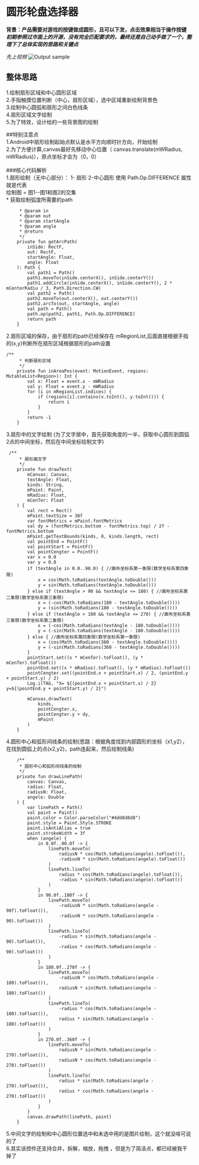 # 圆形轮盘选择器

**背景：产品需要对游戏的按键做成圆形，且可以下发，点击效果相当于操作按键**
***初期参照过市面上的开源，没有完全匹配要求的，最终还是自己动手做了一个，整理下了总体实现的思路和关键点***

*先上视频*
![Output sample](
https://github.com/androidsihai1/CircleWheelView/raw/master/%E8%BD%AE%E7%9B%98%E8%A7%86%E9%A2%91.gif)

## 整体思路<br>
1.绘制扇形区域和中心圆形区域  <br>
2.手指触摸位置判断（中心，扇形区域），选中区域重新绘制背景色  <br>
3.绘制中心圆弧和扇形之间白色线条  <br>
4.扇形区域文字绘制  <br>
5.为了特效，设计给的一些背景图的绘制  <br>


##特别注意点<br>
1.Android中扇形绘制起始点默认是水平方向顺时针方向，开始绘制  <br>
2.为了方便计算,canvas最好先移动中心位置（ canvas.translate(mWRadius, mWRadius)），原点坐标才会为（0，0） <br>   
###核心代码解析 <br>
1.扇形绘制（无中心部分）： 1- 扇形  2-中心圆形  使用 Path.Op.DIFFERENCE 属性就是代表 <br>
   绘制图 = 图1--图1和图2的交集 <br>
     * 获取绘制弧度所需要的path
```
     * @param in
     * @param out
     * @param startAngle
     * @param angle
     * @return
     */
    private fun getArcPath(
        inSide: RectF,
        out: RectF,
        startAngle: Float,
        angle: Float
    ): Path {
        val path1 = Path()
        path1.moveTo(inSide.centerX(), inSide.centerY())
        path1.addCircle(inSide.centerX(), inSide.centerY(), 2 * mCenterRadiu / 3, Path.Direction.CW)
        val path2 = Path()
        path2.moveTo(out.centerX(), out.centerY())
        path2.arcTo(out, startAngle, angle)
        val path = Path()
        path.op(path2, path1, Path.Op.DIFFERENCE)
        return path
    }
```
2.扇形区域的保存，由于扇形的path已经保存在 mRegionList,后面直接根据手指的(x,y)判断所在扇形区域根据扇形的path设置
```
/**
     * 判断扇形区域
     */
    private fun inAreaPos(event: MotionEvent, regions: MutableList<Region>): Int {
        val x: Float = event.x - mWRadius
        val y: Float = event.y - mWRadius
        for (i in mRegionList.indices) {
            if (regions[i].contains(x.toInt(), y.toInt())) {
                return i
            }
        }
        return -1
    }
```
3.扇形中的文字绘制 (为了文字居中，首先获取角度的一半，获取中心圆形到圆弧2点的中间坐标，然后在中间坐标绘制文字)
```
 /**
     * 扇形画文字
     */
    private fun drawText(
        mCanvas: Canvas,
        textAngle: Float,
        kinds: String,
        mPaint: Paint,
        mRadius: Float,
        mCenTer: Float
    ) {
        val rect = Rect()
        mPaint.textSize = 38f
        var fontMetrics = mPaint.fontMetrics
        val dy = (fontMetrics.bottom - fontMetrics.top) / 2f - fontMetrics.bottom
        mPaint.getTextBounds(kinds, 0, kinds.length, rect)
        val pointEnd = PointF()
        val pointStart = PointF()
        val pointCengter = PointF()
        var x = 0.0
        var y = 0.0
        if (textAngle in 0.0..90.0) { //画布坐标系第一象限(数学坐标系第四象限)
            x = cos(Math.toRadians(textAngle.toDouble()))
            y = sin(Math.toRadians(textAngle.toDouble()))
        } else if (textAngle > 90 && textAngle <= 180) { //画布坐标系第二象限(数学坐标系第三象限)
            x = (-cos(Math.toRadians(180 - textAngle.toDouble())))
            y = (sin(Math.toRadians(180 - textAngle.toDouble())))
        } else if (textAngle > 180 && textAngle <= 270) { //画布坐标系第三象限(数学坐标系第二象限)
            x = (-cos(Math.toRadians(textAngle - 180.toDouble())))
            y = (-sin(Math.toRadians(textAngle - 180.toDouble())))
        } else { //画布坐标系第四象限(数学坐标系第一象限)
            x = (cos(Math.toRadians(360 - textAngle.toDouble())))
            y = (-sin(Math.toRadians(360 - textAngle.toDouble())))
        }
        pointStart.set((x * mCenTer).toFloat(), (y * mCenTer).toFloat())
        pointEnd.set((x * mRadius).toFloat(), (y * mRadius).toFloat())
        pointCengter.set((pointEnd.x + pointStart.x) / 2, (pointEnd.y + pointStart.y) / 2)
        Log.i(TAG, "X= ${(pointEnd.x + pointStart.x) / 2}  y=${(pointEnd.y + pointStart.y) / 2}")

        mCanvas.drawText(
            kinds,
            pointCengter.x,
            pointCengter.y + dy,
            mPaint
        )
    }
```
4.圆形中心和弧形间线条的绘制(思路：根据角度找到内部圆形的坐标（x1,y2），在找到圆弧上的点(x2,y2)，path连起来，然后绘制线条)
```
    /**
     * 圆形中心和弧形间线条的绘制
     */
    private fun drawLinePath(
        canvas: Canvas,
        radius: Float,
        radiusN: Float,
        angele: Double
    ) {
        var linePath = Path()
        val paint = Paint()
        paint.color = Color.parseColor("#4dd8d8d8")
        paint.style = Paint.Style.STROKE
        paint.isAntiAlias = true
        paint.strokeWidth = 3f
        when (angele) {
            in 0.0f..90.0f -> {
                linePath.moveTo(
                    radiusN * cos(Math.toRadians(angele).toFloat()),
                    -radiusN * sin(Math.toRadians(angele).toFloat())
                )
                linePath.lineTo(
                    radius * cos(Math.toRadians(angele).toFloat()),
                    -radius * sin(Math.toRadians(angele).toFloat())
                )
            }
            in 90.0f..180f -> {
                linePath.moveTo(
                    -radiusN * sin(Math.toRadians(angele - 90f).toFloat()),
                    -radiusN * cos(Math.toRadians(angele - 90).toFloat())
                )
                linePath.lineTo(
                    -radius * sin(Math.toRadians(angele - 90).toFloat()),
                    -radius * cos(Math.toRadians(angele - 90).toFloat())
                )
            }
            in 180.0f..270f -> {
                linePath.moveTo(
                    -radiusN * cos(Math.toRadians(angele - 180).toFloat()),
                    radiusN * sin(Math.toRadians(angele - 180).toFloat())
                )
                linePath.lineTo(
                    -radius * cos(Math.toRadians(angele - 180).toFloat()),
                    radius * sin(Math.toRadians(angele - 180).toFloat())
                )
            }
            in 270.0f..360f -> {
                linePath.moveTo(
                    radiusN * sin(Math.toRadians(angele - 270).toFloat()),
                    radiusN * cos(Math.toRadians(angele - 270).toFloat())
                )
                linePath.lineTo(
                    radius * sin(Math.toRadians(angele - 270).toFloat()),
                    radius * cos(Math.toRadians(angele - 270).toFloat())
                )
            }
        }
        canvas.drawPath(linePath, paint)
    }
```
5.中间文字的绘制和中心圆形位置选中和未选中用的是图片绘制，这个就没啥可说的了 <br>
6.其实该控件还支持合并，拆解，缩放，拖拽  ，但是为了简洁点，都已经被我干掉了  <br>


